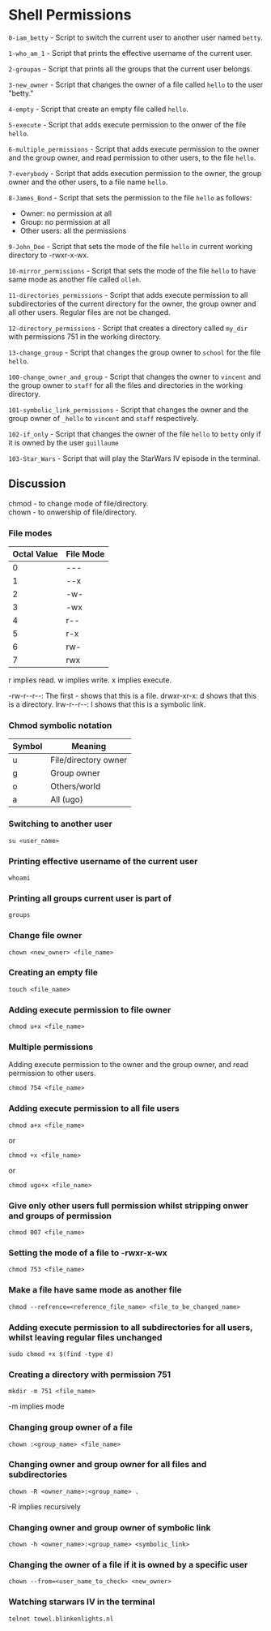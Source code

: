 # Shell Permissions
`0-iam_betty` - Script to switch the current user to another user named `betty`.

`1-who_am_1` - Script that prints the effective username of the current user.

`2-groupas` - Script that prints all the groups that the current user belongs.

`3-new_owner` - Script that changes the owner of a file called `hello` to the user "betty."

`4-empty` - Script that create an empty file called `hello`.

`5-execute` - Script that adds execute permission to the onwer of the file `hello`.

`6-multiple_permissions` - Script that adds execute permission to the owner and the group owner, and read permission to other users, to the file `hello`.

`7-everybody` - Script that adds execution permission to the owner, the group owner and the other users, to a file name `hello`.

`8-James_Bond` - Script that sets the permission to the file `hello` as follows:

* Owner: no permission at all
* Group: no permission at all
* Other users: all the permissions

`9-John_Doe` - Script that sets the mode of the file `hello` in current working directory to -rwxr-x-wx.

`10-mirror_permissions` - Script that sets the mode of the file `hello` to have same mode as another file called `olleh`.

`11-directories_permissions` - Script that adds execute permission to all subdirectories of the current directory for the owner, the group owner and all other users. Regular files are not be changed.

`12-directory_permissions` - Script that creates a directory called `my_dir` with permissions 751 in the working directory.

`13-change_group` - Script that changes the group owner to `school` for the file `hello`.

`100-change_owner_and_group` - Script that changes the owner to `vincent` and the group owner to `staff` for all the files and directories in the working directory.

`101-symbolic_link_permissions` - Script that changes the owner and the group owner of `_hello` to `vincent` and `staff` respectively.

`102-if_only` - Script that changes the owner of the file `hello` to `betty` only if it is owned by the user `guillaume`

`103-Star_Wars` - Script that will play the StarWars IV episode in the terminal.

## Discussion
chmod - to change mode of file/directory.  
chown - to onwership of file/directory.
### File modes
| Octal Value | File Mode |
|------------|------------|
| 0 | --- |
| 1 | --x |
| 2 | -w- |
| 3 | -wx |
| 4 | r-- |
| 5 | r-x |
| 6 | rw- |
| 7 | rwx |

r implies read.
w implies write.
x implies execute.

-rw-r--r--: The first - shows that this is a file.
drwxr-xr-x: d shows that this is a directory.
lrw-r--r--: l shows that this is a symbolic link.

### Chmod symbolic notation
| Symbol | Meaning |
|--------|---------|
| u | File/directory owner |
| g | Group owner |
| o | Others/world |
| a | All (ugo) |

### Switching to another user
```shell
su <user_name>
```

### Printing effective username of the current user
```shell
whoami
```

### Printing all groups current user is part of
```shell
groups
```

### Change file owner
```shell
chown <new_owner> <file_name>
```

### Creating an empty file
```shell
touch <file_name>
```

### Adding execute permission to file owner
```shell
chmod u+x <file_name>
```

### Multiple permissions
Adding execute permission to the owner and the group owner, and read permission to other users.
```shell
chmod 754 <file_name>
```

### Adding execute permission to all file users
```shell
chmod a+x <file_name>
```
or
```shell
chmod +x <file_name>
```
or
```shell
chmod ugo+x <file_name>
```

### Give only other users full permission whilst stripping onwer and groups of permission
```shell
chmod 007 <file_name>
```

### Setting the mode of a file to -rwxr-x-wx
```shell
chmod 753 <file_name>
```

### Make a file have same mode as another file
```shell
chmod --refrence=<reference_file_name> <file_to_be_changed_name>
```

### Adding execute permission to all subdirectories for all users, whilst leaving regular files unchanged
```shell
sudo chmod +x $(find -type d)
```

### Creating a directory with permission 751
```shell
mkdir -m 751 <file_name>
```
-m implies mode

### Changing group owner of a file
```shell
chown :<group_name> <file_name>
```

### Changing owner and group owner for all files and subdirectories
```shell
chown -R <owner_name>:<group_name> .
```
-R implies recursively

### Changing owner and group owner of symbolic link
```shell
chown -h <owner_name>:<group_name> <symbolic_link>
```

### Changing the owner of a file if it is owned by a specific user
```shell
chown --from=<user_name_to_check> <new_owner>
```

### Watching starwars IV in the terminal
```shell
telnet towel.blinkenlights.nl
```
